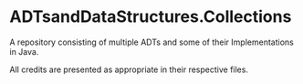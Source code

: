 # ADTsandDataStructures.Collections

A repository consisting of multiple ADTs and some of their Implementations in Java.

All credits are presented as appropriate in their respective files.
